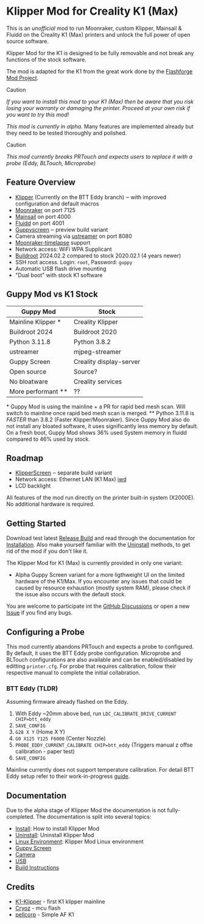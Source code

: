 
# Klipper Mod for Creality K1 (Max)

This is an *unofficial* mod to run Moonraker, custom Klipper, Mainsail & Fluidd on the Creality K1 (Max) printers and unlock the full power of open source software.

Klipper Mod for the K1 is designed to be fully removable and not break any functions of the stock software.

The mod is adapted for the K1 from the great work done by the [Flashforge Mod Project](https://github.com/xblax/flashforge_ad5m_klipper_mod).

> [!CAUTION]
> *If you want to install this mod to your K1 (Max) then be aware that you risk losing your warranty or damaging the printer. Proceed at your own risk if you want to try this mod!*

*This mod is currently in alpha.* Many features are implemented already but they need to be tested thoroughly and polished.

> [!CAUTION]
> *This mod currently breaks PRTouch and expects users to replace it with a probe (Eddy, BLTouch, Microprobe)*

## Feature Overview

- [Klipper](https://www.klipper3d.org/) (Currently on the BTT Eddy branch) ‒ with improved configuration and default macros
- [Moonraker](https://github.com/Arksine/moonraker) on port 7125
- [Mainsail](https://docs.mainsail.xyz/) on port 4000
- [Fluidd](https://docs.fluidd.xyz/) on port 4001
- [Guppyscreen](https://github.com/ballaswag/guppyscreen) ‒ preview build variant
- Camera streaming via [ustreamer](https://github.com/pikvm/ustreamer) on port 8080
- [Moonraker-timelapse](https://github.com/mainsail-crew/moonraker-timelapse) support
- Network access: WiFi WPA Supplicant
- [Buildroot](https://buildroot.org/) 2024.02.2 compared to stock 2020.02.1 (4 years newer)
- SSH root access. Login: `root`, Password: `guppy`
- Automatic USB flash drive mounting
- "Dual boot" with stock K1 software

## Guppy Mod vs K1 Stock
| Guppy Mod | Stock |
|-----------|-------|
| Mainline Klipper * | Creality Klipper |
| Buildroot 2024 | Buildroot 2020 |
| Python 3.11.8  | Python 3.8.2 |
| ustreamer  | mjpeg-streamer |
| Guppy Screen | Creality display-server |
| Open source | Source?
| No bloatware | Creality services |
| More performant ** | ?? |


\* Guppy Mod is using the mainline + a PR for rapid bed mesh scan. Will switch to mainline once rapid bed mesh scan is merged.
\** Python 3.11.8 is *FASTER* than 3.8.2 (Faster Klipper/Moonraker). Since Guppy Mod also do not install any bloated software, it uses significantly less memory by default. On a fresh boot, Guppy Mod shows 36% used System memory in fluidd compared to 46% used by stock.

## Roadmap

- [KlipperScreen](https://klipperscreen.readthedocs.io/en/latest/) ‒ separate build variant
- Network access: Ethernet LAN (K1 Max) [iwd](https://iwd.wiki.kernel.org/)
- LCD backlight

All features of the mod run directly on the printer built-in system (X2000E). No additional hardware is required.

## Getting Started

Download test latest [Release Build](https://github.com/ballaswag/creality_k1_klipper_mod/releases) and read through the documentation for [Installation](docs/INSTALL.md). Also make yourself familiar with the [Uninstall](docs/UNINSTALL.md) methods, to get rid of the mod if you don't like it.

The Klipper Mod for K1 (Max) is currently provided in only one variant: 

- Alpha Guppy Screen variant for a more ligthweight UI on the limited hardware of the K1/Max. If you encounter any issues that could be caused by resource exhaustion (mostly system RAM), please check if the issue also occurs with the default stock.

You are welcome to participate int the [GitHub Discussions](https://github.com/ballaswag/creality_k1_klipper_mod/discussions) or open a new [Issue](https://github.com/ballaswag/creality_k1_klipper_mod/issues) if you find any bugs.

## Configuring a Probe

This mod currently abandons PRTouch and expects a probe to configured. By default, it uses the BTT Eddy probe configuration. Microprobe and BLTouch configurations are also available and can be enabled/disabled by editting `printer.cfg`. For probe that requires calibration, follow their respective manual to complete the initial collabration.

### BTT Eddy (TLDR)

Assuming firmware already flashed on the Eddy.

1. With Eddy ~20mm above bed, run `LDC_CALIBRATE_DRIVE_CURRENT CHIP=btt_eddy`
2. `SAVE_CONFIG`
3. `G28 X Y` (Home X Y)
4. `G0 X125 Y125 F6000` (Center Nozzle)
5. `PROBE_EDDY_CURRENT_CALIBRATE CHIP=btt_eddy` (Triggers manual z offse calibration - paper test)
6. `SAVE_CONFIG`

Mainline currently does not support temperature calibration. For detail BTT Eddy setup refer to their work-in-progress [guide](https://github.com/bigtreetech/Eddy).

## Documentation

Due to the alpha stage of Klipper Mod the documentation is not fully-completed. The documentation is split into several topics:

- [Install](docs/INSTALL.md): How to install Klipper Mod
- [Uninstall](docs/UNINSTALL.md): Uninstall Klipper Mod
- [Linux Environment](docs/LINUX.md): Klipper Mod Linux environment
- [Guppy Screen](docs/GUPPY_SCREEN.md)
- [Camera](docs/CAMERA.md)
- [USB](docs/USB.md)
- [Build Instructions](docs/BUILDING.md)

## Credits

- [K1-Klipper](https://github.com/K1-Klipper) - first K1 klipper mainline
- [Cryoz](https://github.com/cryoz) - mcu flash
- [pellcorp](https://github.com/pellcorp) - Simple AF K1
